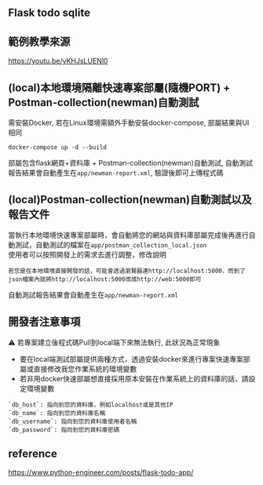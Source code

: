 ## Flask todo sqlite

## 範例教學來源
https://youtu.be/yKHJsLUENl0

## (local)本地環境隔離快速專案部屬(隨機PORT) + Postman-collection(newman)自動測試
需安裝Docker, 若在Linux環境需額外手動安裝docker-compose, 部屬結果與UI相同
``` 
docker-compose up -d --build 
```
部屬包含flask網頁+資料庫 + Postman-collection(newman)自動測試, 自動測試報告結果會自動產生在`app/newman-report.xml`, 驗證後即可上傳程式碼

## (local)Postman-collection(newman)自動測試以及報告文件
當執行本地環境快速專案部屬時，會自動將您的網站與資料庫部屬完成後再進行自動測試，自動測試的檔案在`app/postman_collection_local.json`  
使用者可以按照開發上的需求去進行調整，修改說明
```
若您是在本地環境直接開發的話，可能會透過瀏覽器連http://localhost:5000，而到了json檔案內就將http://localhost:5000改成http://web:5000即可
```
自動測試報告結果會自動產生在`app/newman-report.xml`


## 開發者注意事項
:warning: 若專案建立後程式碼Pull到local端下來無法執行, 此狀況為正常現象
* 要在local端測試部屬提供兩種方式，透過安裝docker來進行專案快速專案部屬或直接修改我您作業系統的環境變數
* 若非用docker快速部屬想直接採用原本安裝在作業系統上的資料庫的話，請設定環境變數
```env
`db_host`: 指向到您的資料庫，例如localhost或是其他IP
`db_name`: 指向到您的資料庫名稱
`db_username`: 指向到您的資料庫使用者名稱
`db_password`: 指向到您的資料庫密碼
```

## reference
https://www.python-engineer.com/posts/flask-todo-app/

